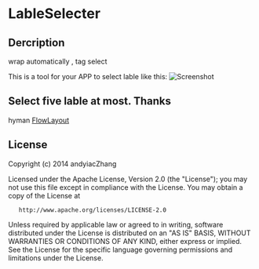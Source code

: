 LableSelecter
=============

Dercription
-------------
wrap automatically , tag select

This is a tool for your APP to select lable like this:
![Screenshot](https://github.com/andyiac/LableSelecter/blob/master/screen_shot/SelecterView.png)



Select five lable at most.
Thanks
-------------
hyman [FlowLayout](http://blog.csdn.net/lmj623565791/article/details/38352503)

License
------------
  Copyright (c) 2014 andyiacZhang

   Licensed under the Apache License, Version 2.0 (the "License");
   you may not use this file except in compliance with the License.
   You may obtain a copy of the License at

       http://www.apache.org/licenses/LICENSE-2.0

   Unless required by applicable law or agreed to in writing, software
   distributed under the License is distributed on an "AS IS" BASIS,
   WITHOUT WARRANTIES OR CONDITIONS OF ANY KIND, either express or implied.
   See the License for the specific language governing permissions and
   limitations under the License.


